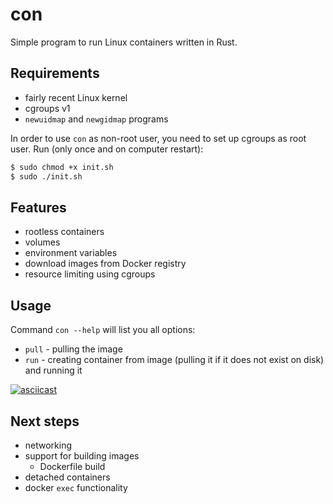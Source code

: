 # con
Simple program to run Linux containers written in Rust.

## Requirements

- fairly recent Linux kernel
- cgroups v1
- `newuidmap` and `newgidmap` programs

In order to use `con` as non-root user, you need to
set up cgroups as root user. Run (only once and on computer restart):
```bash
$ sudo chmod +x init.sh
$ sudo ./init.sh
```

## Features

- rootless containers
- volumes
- environment variables
- download images from Docker registry
- resource limiting using cgroups

## Usage

Command `con --help` will list you all options:
- `pull` - pulling the image
- `run` - creating container from image (pulling it if it does not exist on disk)
and running it

[![asciicast](https://asciinema.org/a/445035.svg)](https://asciinema.org/a/445035)

## Next steps

- networking
- support for building images
  - Dockerfile build
- detached containers
- docker `exec` functionality
